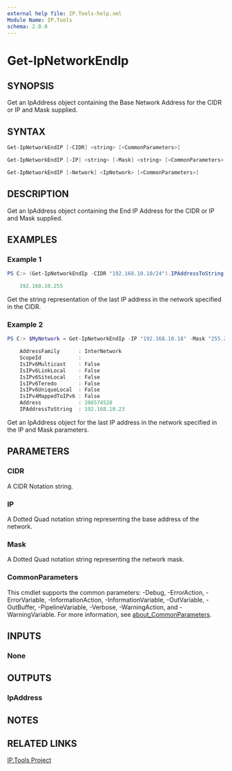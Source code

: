 ```yaml
---
external help file: IP.Tools-help.xml
Module Name: IP.Tools
schema: 2.0.0
---
```


# Get-IpNetworkEndIp

## SYNOPSIS

Get an IpAddress object containing the Base Network Address for the CIDR or IP and Mask supplied.

## SYNTAX

```powershell
Get-IpNetworkEndIP [-CIDR] <string> [<CommonParameters>]

Get-IpNetworkEndIP [-IP] <string> [-Mask] <string> [<CommonParameters>]

Get-IpNetworkEndIP [-Network] <IpNetwork> [<CommonParameters>]
```

## DESCRIPTION

Get an IpAddress object containing the End IP Address for the CIDR or IP and Mask supplied.

## EXAMPLES

### Example 1

```powershell
PS C:> (Get-IpNetworkEndIp -CIDR "192.168.10.10/24").IPAddressToString

    192.168.10.255
```

Get the string representation of the last IP address in the network specified in the CIDR.

### Example 2

```powershell
PS C:> $MyNetwork = Get-IpNetworkEndIp -IP "192.168.10.18" -Mask "255.255.255.248"

    AddressFamily      : InterNetwork
    ScopeId            :
    IsIPv6Multicast    : False
    IsIPv6LinkLocal    : False
    IsIPv6SiteLocal    : False
    IsIPv6Teredo       : False
    IsIPv6UniqueLocal  : False
    IsIPv4MappedToIPv6 : False
    Address            : 386574528
    IPAddressToString  : 192.168.10.23
```

Get an IpAddress object for the last IP address in the network specified in the IP and Mask parameters.

## PARAMETERS

### CIDR

A CIDR Notation string.

### IP

A Dotted Quad notation string representing the base address of the network.

### Mask

A Dotted Quad notation string representing the network mask.

### CommonParameters

This cmdlet supports the common parameters: -Debug, -ErrorAction, -ErrorVariable, -InformationAction, -InformationVariable, -OutVariable, -OutBuffer, -PipelineVariable, -Verbose, -WarningAction, and -WarningVariable. For more information, see [about_CommonParameters](http://go.microsoft.com/fwlink/?LinkID=113216).

## INPUTS

### None

## OUTPUTS

### IpAddress

## NOTES

## RELATED LINKS

[IP.Tools Project](https://github.com/IPSecMSSP/ip.tools)

